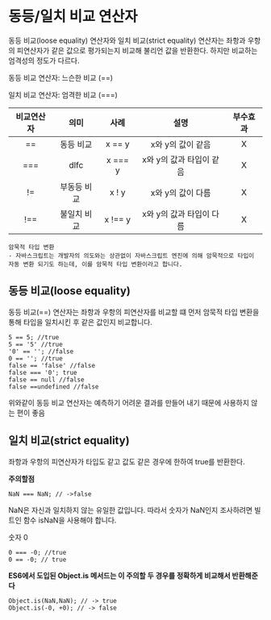 # 동등/일치 비교 연산자

동등 비교(loose equality) 연산자와 일치 비교(strict equality) 연산자는 좌항과 우항의 피연산자가 같은 값으로 평가되는지 비교해 불리언 값을 반환한다. 하지만 비교하는 엄격성의 정도가 다르다.

동등 비교 연산자: 느슨한 비교 (==)

일치 비교 연산자: 엄격한 비교 (===)



| 비교연산자 |    의미     |  사례   |           설명           | 부수효과 |
| :--------: | :---------: | :-----: | :----------------------: | :------: |
|     ==     |  동등 비교  | x == y  |    x와 y의 값이 같음     |    X     |
|    ===     |    dlfc     | x === y | x와 y의 값과 타입이 같음 |    X     |
|     !=     | 부동등 비교 |  x ! y  |    x와 y의 값이 다름     |    X     |
|    !==     | 불일치 비교 | x !== y | x와 y의 값과 타입이 다름 |    X     |



```배경지식
암묵적 타입 변환
- 자바스크립트는 개발자의 의도와는 상관없이 자바스크립트 엔진에 의해 암묵적으로 타입이 자동 변환 되기도 하는데, 이를 암묵적 타입 변환이라고 합니다.
```

## 동등 비교(loose equality)

동등 비교(==) 연산자는 좌항과 우항의 피연산자를 비교할 떄 먼저 암묵적 타입 변환을 통해 타입을 일치시킨 후 같은 값인지 비교합니다.

```예시
5 == 5; //true
5 == '5' //true
'0' == ''; //false
0 == ''; //true
false == 'false' //false
false === '0'; true
false == null //false
false ==undefined //false
```

위와같이 동등 비교 연산자는 예측하기 어려운 결과를 만들어 내기 때문에 사용하지 않는 편이 좋음



## 일치 비교(strict equality)

좌항과 우항의 피연산자가 타입도 같고 값도 같은 경우에 한하여 true를 반환한다.



**주의할점**

```NaN === NaN; // ->false```

NaN은 자신과 일치하지 않는 유일한 값입니다. 따라서 숫자가 NaN인지 조사하려면 빌트인 함수 isNaN을 사용해야 합니다.



숫자 0

```
0 === -0; //true
0 == -0; // true
```



**ES6에서 도입된 Object.is 메서드는 이 주의할 두 경우를 정확하게 비교해서 반환해준다**

```
Object.is(NaN,NaN); // -> true
Object.is(-0, +0); // -> false
```



